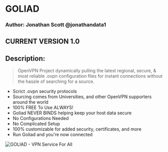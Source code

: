
# GOLIAD
### Author: Jonathan Scott  @jonathandata1

## CURRENT VERSION 1.0
## Description: 
> OpenVPN Project dynamically pulling the latest regional, secure, & most reliable .ovpn configuration files for instant connections without the hassle of searching for a source.
- Scrict .ovpn security protocols
- Sourcing comes from Universities, and other OpenVPN supporters around the world
- 100% FREE To Use ALWAYS!
- Goliad NEVER BINDS helping keep your host data secure
- No Configurations Needed
- No Complicated Setup
- 100% customizable for added security, certificates, and more
- Run Goliad and you're now connected





![GOLIAD - VPN Service For All](https://i.postimg.cc/Mp3SCmXJ/goliad-vpn.jpg)


